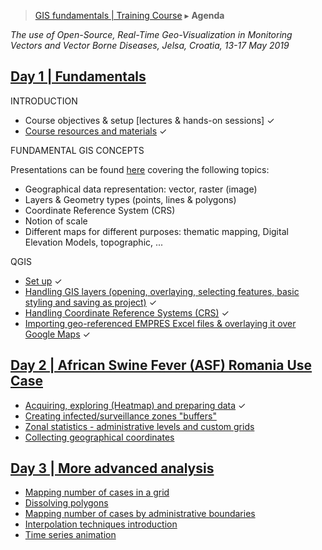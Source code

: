 > [GIS fundamentals | Training Course](agenda.md) ▸ **Agenda**

*The use of Open-Source, Real-Time Geo-Visualization in Monitoring Vectors and Vector Borne Diseases, Jelsa, Croatia, 13-17 May 2019*

## [Day 1 | Fundamentals](day1.md)
INTRODUCTION
  * Course objectives & setup [lectures & hands-on sessions] &#10003;
  * [Course resources and materials](resources.md) &#10003;

FUNDAMENTAL GIS CONCEPTS

Presentations can be found [here](https://github.com/franckalbinet/gis-training-jelsa/tree/master/jelsa-2019/ppt) covering the following topics:
  * Geographical data representation: vector, raster (image)
  * Layers & Geometry types (points, lines & polygons)
  * Coordinate Reference System (CRS)
  * Notion of scale
  * Different maps for different purposes: thematic mapping, Digital Elevation Models, topographic, ...
  


QGIS
  * [Set up](qgis-setup.md) &#10003;
  * [Handling GIS layers (opening, overlaying, selecting features, basic styling and saving as project)](handling-gis-layers.md) &#10003;
  * [Handling Coordinate Reference Systems (CRS)](handling-crs.md) &#10003;
  * [Importing geo-referenced EMPRES Excel files & overlaying it over Google Maps](importing-excel.md) &#10003;

## [Day 2 | African Swine Fever (ASF) Romania Use Case](day2.md)

  * [Acquiring, exploring (Heatmap) and preparing data](acquiring-and-preparing.md) &#10003;
  * [Creating infected/surveillance zones "buffers"](buffers.md)
  * [Zonal statistics - administrative levels and custom grids](buffers.md)
  * [Collecting geographical coordinates](collect-lon-lat.md)

## [Day 3 | More advanced analysis](day3.md)

  * [Mapping number of cases in a grid](nb-cases-grid.md)
  * [Dissolving polygons](dissolving-poly.md)
  * [Mapping number of cases by administrative boundaries](nb-cases-admin.md)
  * [Interpolation techniques introduction](interpolation.md)
  * [Time series animation](ts-animation.md)
  

